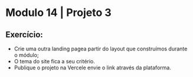 # Modulo 14 | Projeto 3

## Exercício:

- Crie uma outra landing pagea partir do layout que construímos durante o módulo;
- O tema do site fica a seu critério.
- Publique o projeto na Vercele envie o link através da plataforma.
